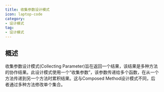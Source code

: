 ```yaml
---
title: 收集参数设计模式
icon: laptop-code
category:
- 设计模式
tag:
- 设计模式
---
```


## 概述

收集参数设计模式(Collecting Parameter)旨在返回一个结果，该结果是多种方法的协作结果。此设计模式使用一个“收集参数”，该参数传递给多个函数，在从一个方法传递到另一个方法时累积结果。这与Composed Method设计模式不同，后者通过多种方法修改单个集合。